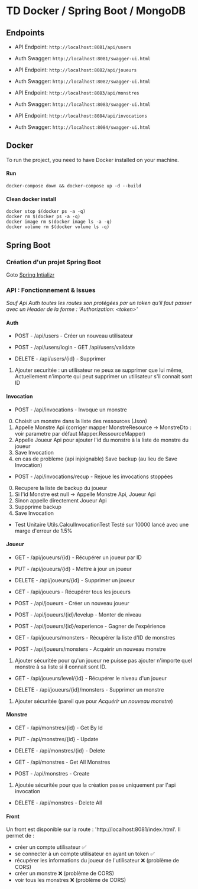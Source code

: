 # TD Docker / Spring Boot / MongoDB

## Endpoints

- API Endpoint: `http://localhost:8081/api/users`
- Auth Swagger: `http://localhost:8081/swagger-ui.html`

- API Endpoint: `http://localhost:8082/api/joueurs`
- Auth Swagger: `http://localhost:8082/swagger-ui.html`

- API Endpoint: `http://localhost:8083/api/monstres`
- Auth Swagger: `http://localhost:8083/swagger-ui.html`

- API Endpoint: `http://localhost:8084/api/invocations`
- Auth Swagger: `http://localhost:8084/swagger-ui.html`

## Docker

To run the project, you need to have Docker installed on your machine.

#### Run

```shell
docker-compose down && docker-compose up -d --build
```

#### Clean docker install

```shell
docker stop $(docker ps -a -q)
docker rm $(docker ps -a -q)
docker image rm $(docker image ls -a -q)
docker volume rm $(docker volume ls -q)
```

## Spring Boot

### Création d'un projet Spring Boot

Goto [Spring Intializr](https://start.spring.io/)

### API : Fonctionnement & Issues

*Sauf Api Auth toutes les routes son protégées par un token qu'il faut passer avec un Header de la forme : 'Authorization: <token<token>>'*

#### Auth

- POST - /api/users - Créer un nouveau utilisateur

- POST - /api/users/login - GET /api/users/validate

- DELETE - /api/users/{id} - Supprimer
1) Ajouter securitée : un utilisateur ne peux se supprimer que lui même, Actuellement n'importe qui peut supprimer un utilisateur s'il connait sont ID

#### Invocation

- POST - /api/invocations - Invoque un monstre
0) Choisit un monstre dans la liste des ressources (Json)
1) Appelle Monstre Api (corriger mapper MonstreResource -> MonstreDto : voir parametre par défaut Mapper.RessourceMapper)
2) Appelle Joueur Api pour ajouter l'id du monstre à la liste de monstre du joueur
3) Save Invocation
4) en cas de probleme (api injoignable) Save backup (au lieu de Save Invocation)

- POST - /api/invocations/recup - Rejoue les invocations stoppées
0) Recupere la liste de backup du joueur
1) Si l'id Monstre est null -> Appelle Monstre Api, Joueur Api
2) Sinon appelle directement Joueur Api
3) Suppprime backup
4) Save Invocation

- Test Unitaire Utils.CalculInvocationTest
Testé sur 10000 lancé avec une marge d'erreur de 1.5%

#### Joueur

- GET - /api/joueurs/{id} - Récupérer un joueur par ID

- PUT - /api/joueurs/{id} - Mettre à jour un joueur

- DELETE - /api/joueurs/{id} - Supprimer un joueur

- GET - /api/joueurs - Récupérer tous les joueurs

- POST - /api/joueurs - Créer un nouveau joueur

- POST - /api/joueurs/{id}/levelup - Monter de niveau

- POST - /api/joueurs/{id}/experience - Gagner de l'expérience

- GET - /api/joueurs/monsters - Récupérer la liste d'ID de monstres

- POST - /api/joueurs/monsters - Acquérir un nouveau monstre
1) Ajouter sécuritée pour qu'un joueur ne puisse pas ajouter n'importe quel monstre à sa liste si il connait sont ID.

- GET - /api/joueurs/level/{id} - Récupérer le niveau d'un joueur

- DELETE - /api/joueurs/{id}/monsters - Supprimer un monstre
1) Ajouter sécuritée (pareil que pour  *Acquérir un nouveau monstre*)

#### Monstre

- GET - /api/monstres/{id} - Get By Id

- PUT - /api/monstres/{id} - Update

- DELETE - /api/monstres/{id} - Delete

- GET - /api/monstres - Get All Monstres

- POST - /api/monstres - Create
1) Ajoutée sécuritée pour que la création passe uniquement par l'api invocation

- DELETE - /api/monstres - Delete All

#### Front

Un front est disponible sur la route : 'http://localhost:8081/index.html'. Il permet de :

- créer un compte utilisateur ✅
- se connecter à un compte utilisateur en ayant un token ✅
- récupérer les informations du joueur de l'utilisateur ❌ (problème de CORS)
- créer un monstre ❌ (problème de CORS)
- voir tous les monstres ❌ (problème de CORS)

